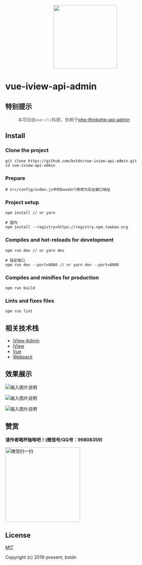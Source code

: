 <p align="center">
    <a href="https://cn.vuejs.org">
        <img width="200" src="https://cn.vuejs.org/images/logo.png">
    </a>
</p>

# vue-iview-api-admin

## 特别提示

> 本项目由`vue-cli`构建，依赖于[php-thinkphp-api-admin](https://github.com/bstdn/php-thinkphp-api-admin)

## Install

### Clone the project

```
git clone https://github.com/bstdn/vue-iview-api-admin.git
cd vue-iview-api-admin
```

### Prepare

```
# src/config/index.js中的baseUrl修改为后台接口地址
```

### Project setup

```
npm install // or yarn

# 国内
npm install --registry=https://registry.npm.taobao.org
```

### Compiles and hot-reloads for development

```
npm run dev // or yarn dev

# 指定端口
npm run dev --port=8080 // or yarn dev --port=8080
```

### Compiles and minifies for production

```
npm run build
```

### Lints and fixes files

```
npm run lint
```

## 相关技术栈

- [iView-Admin](https://github.com/iview/iview-admin)
- [iView](https://github.com/iview/iview)
- [Vue](https://github.com/vuejs/vue)
- [Webpack](https://github.com/webpack/webpack)

## 效果展示

![输入图片说明](https://images.gitee.com/uploads/images/2019/1123/111717_e6b82bff_1185106.png "menu.png")

![输入图片说明](https://images.gitee.com/uploads/images/2019/1123/111822_99d94720_1185106.png "appsList.png")

![输入图片说明](https://images.gitee.com/uploads/images/2019/1123/111842_1845ceb0_1185106.png "interfaceList.png")

## 赞赏

**请作者喝杯咖啡吧！(微信号/QQ号：99808359)**

<img width="236" alt="微信扫一扫" src="https://images.gitee.com/uploads/images/2019/1122/203838_862f04ff_1185106.jpeg">

## License

[MIT](https://github.com/bstdn/vue-iview-api-admin/blob/master/LICENSE)

Copyright (c) 2019-present, bstdn
